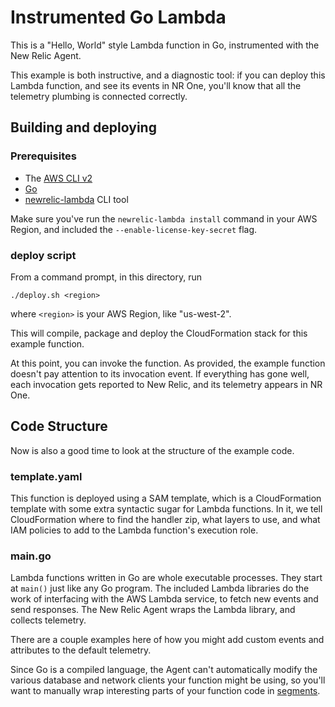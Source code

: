 # Instrumented Go Lambda

This is a "Hello, World" style Lambda function in Go, instrumented 
with the New Relic Agent.

This example is both instructive, and a diagnostic tool: if you can
deploy this Lambda function, and see its events in NR One, you'll
know that all the telemetry plumbing is connected correctly. 

## Building and deploying

### Prerequisites

- The [AWS CLI v2](https://docs.aws.amazon.com/cli/latest/userguide/install-cliv2.html)
- [Go](https://golang.org/doc/install)
- [newrelic-lambda](https://github.com/newrelic/newrelic-lambda-cli#installation) CLI tool

Make sure you've run the `newrelic-lambda install` command in your
AWS Region, and included the `--enable-license-key-secret` flag.

### deploy script

From a command prompt, in this directory, run

    ./deploy.sh <region>
    
where `<region>` is your AWS Region, like "us-west-2".

This will compile, package and deploy the CloudFormation stack for
this example function.

At this point, you can invoke the function. As provided, the example
function doesn't pay attention to its invocation event. If everything
has gone well, each invocation gets reported to New Relic, and its
telemetry appears in NR One.

## Code Structure

Now is also a good time to look at the structure of the example code.

### template.yaml

This function is deployed using a SAM template, which is a CloudFormation
template with some extra syntactic sugar for Lambda functions. In it, we
tell CloudFormation where to find the handler zip, what layers to use, and
what IAM policies to add to the Lambda function's execution role. 

### main.go

Lambda functions written in Go are whole executable processes. They start at
`main()` just like any Go program. The included Lambda libraries do the work
of interfacing with the AWS Lambda service, to fetch new events and send 
responses. The New Relic Agent wraps the Lambda library, and collects telemetry.

There are a couple examples here of how you might add custom events and attributes
to the default telemetry.

Since Go is a compiled language, the Agent can't automatically modify the various 
database and network clients your function might be using, so you'll want to
manually wrap interesting parts of your function code in 
[segments](https://docs.newrelic.com/docs/agents/go-agent/instrumentation/instrument-go-segments).
